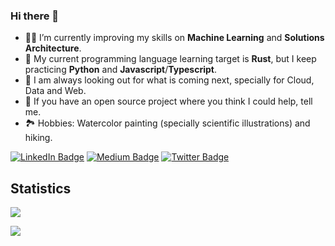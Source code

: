 ### Hi there 👋

- 🧑‍🔬 I’m currently improving my skills on **Machine Learning** and **Solutions Architecture**.
- 🌱 My current programming language learning target is **Rust**, but I keep practicing **Python** and **Javascript**/**Typescript**.
- 🔭 I am always looking out for what is coming next, specially for Cloud, Data and Web.
- 👯 If you have an open source project where you think I could help, tell me.
- 🏞 Hobbies: Watercolor painting (specially scientific illustrations) and hiking.


[![LinkedIn Badge](https://img.shields.io/badge/LinkedIn-Profile-informational?style=flat&logo=linkedin&logoColor=white&color=0D76A8)](https://www.linkedin.com/in/nunobarreto/)
[![Medium Badge](https://img.shields.io/badge/Medium-Profile-informational?style=flat&logo=medium&logoColor=white&color=1CA2F1)](https://medium.com/@nbarr)
[![Twitter Badge](https://img.shields.io/badge/Twitter-Profile-informational?style=flat&logo=twitter&logoColor=white&color=1CA2F1)](https://twitter.com/nbarr)

## Statistics
<p>
  <img align="center" src="https://github-readme-stats.vercel.app/api/top-langs/?username=washimimizuku&layout=compact&langs_count=6&hide=CSS,SCSS,HTML,EJS,Twig,Jinja,Smarty,Handlebars,Hack,Jupyter+Notebook&title_color=f3b745&text_color=fff&icon_color=f3b745&bg_color=14171A" />
</p>
<p>
  <img align="center" src="https://github-readme-stats.vercel.app/api?username=washimimizuku&show_icons=true&theme=radical" />
</p>
